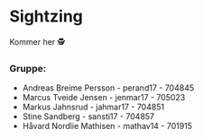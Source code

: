# Sightzing

Kommer her 🕵

### Gruppe:
- Andreas Breime Persson - perand17 - 704845
- Marcus Tveide Jensen - jenmar17 - 705023
- Markus Jahnsrud - jahmar17 - 704851
- Stine Sandberg - sansti17 - 704857
- Håvard Nordlie Mathisen - mathav14 - 701915
